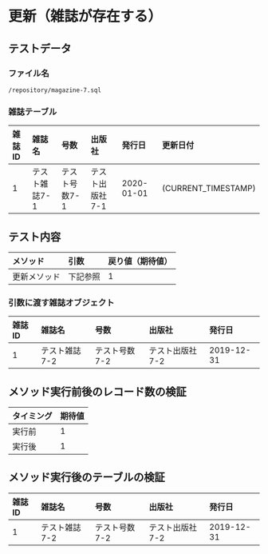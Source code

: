 # 更新（雑誌が存在する）

## テストデータ
### ファイル名
`/repository/magazine-7.sql`

### 雑誌テーブル
|雑誌ID|雑誌名|号数|出版社|発行日|更新日付|
|:--|:--|:--|:--|:--|:--|
|1|テスト雑誌7-1|テスト号数7-1|テスト出版社7-1|2020-01-01|(CURRENT_TIMESTAMP)|

## テスト内容
|メソッド|引数|戻り値（期待値）|
|:--|:--|:--|
|更新メソッド|下記参照|1|

### 引数に渡す雑誌オブジェクト
|雑誌ID|雑誌名|号数|出版社|発行日|
|:--|:--|:--|:--|:--|
|1|テスト雑誌7-2|テスト号数7-2|テスト出版社7-2|2019-12-31|

## メソッド実行前後のレコード数の検証
|タイミング|期待値|
|:--|:--|
|実行前|1|
|実行後|1|

## メソッド実行後のテーブルの検証
|雑誌ID|雑誌名|号数|出版社|発行日|
|:--|:--|:--|:--|:--|
|1|テスト雑誌7-2|テスト号数7-2|テスト出版社7-2|2019-12-31|
